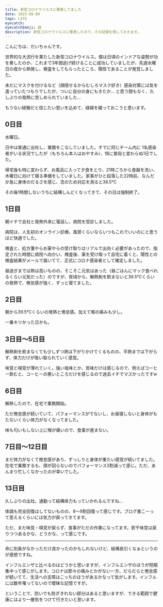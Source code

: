```yaml
---
title: 新型コロナウイルスに罹患してました
date: 2023-08-09
tags: LIFE
eyecatch:
eyecatchEmoji: 😷
description: 新型コロナウイルスに罹患したので、その記録を残しておきます。
---
```


こんにちは、だいちゃんです。

世界的な大流行を果たした新型コロナウイルス。僕は日頃のインドアな姿勢が功を奏したのか、これまで3年間逃げ続けることに成功していましたが、先週水曜日の夜から熱発し、検査をしてもらったところ、陽性であることが発覚しました。

未だにマスクを付けるなど（顔隠せるからむしろマスク好き）感染対策には気を遣っていたつもりでしたが、ついに自分の身にもきたか... と思う間もなく、久しぶりの発熱に苦しめられていました...

もうない経験だと信じたい思いを込めて、経緯を綴っておこうと思います。

## 0日目

水曜日。

日中は普通に出社し、業務をこなしていました。すでに同じチーム内に 1名感染者がいる状況でしたが（もちろん本人はおやすみ）、特に普段と変わらぬ1日でした。

帰宅後も特に変わらず、お風呂に入って夕食をとり、21時ごろから食器を洗い、木曜日に向けて寝る準備をしていました。家事がひと段落した22時前、なんだか急に身体のだるさを感じ、念のため対応を測ると38.5℃

その後1時間しないうちに結構しんどくなってきて、その日は強制終了。


## 1日目

朝イチで会社と発熱外来に電話し、病院を受診しました。

病院は、人生初のオンライン診療。風邪くらいならいつもこれでいいのにと思うほど快適でした。

検査と、処方箋やらお薬やらの受け取りはリアルで出向く必要があったので、指定された時間に病院へ向かい、検査後、薬を受け取って自宅に着くと、陽性との検査結果がメールで届いてて、正式にコロナ感染者として確定しました。

昼過ぎまでは熱は高いものの、そこそこ元気はあった（昼ごはんにマック食べれるくらい元気だった）のですが、夜頃から、解熱剤を飲まないと39.5℃くらいの発熱で、倦怠感が強く、ずっと寝てました。


## 2日目

朝から39.5℃くらいの発熱と倦怠感。加えて喉の痛みも少し。

一番キツかった日かも。


## 3日目～5日目

解熱剤を飲まなくても少しずつ熱は下がりかけてくるものの、平熱までは下がらず、体力だけが吸い取られていく感覚。

味覚と嗅覚が薄れていく。強い塩味とか、苦味だけは感じるので、例えばコーヒー飲むと、コーヒーの悪いところだけを感じるので過去イチでマズかったですw

## 6日目

解熱したので、在宅で業務開始。

ただ倦怠感が続いていて、パフォーマンスがでないし、お昼寝しないと身体がもたないくらい体力がなくなってました。

味も匂いもしない上に喉が痛いので、食事が進まない。

## 7日目～12日目

まだ体力がなくて倦怠感があり、ずっしりと身体が重たい感覚が続いてました。在宅で業務するも、頭が回らないのでパフォーマンス3割減って感じ。ただ、あんまり忙しくなかったのが幸いでした。

## 13日目

久しぶりの出社。通勤って結構体力もっていかれるんですね...

体調も完全回復はしてないものの、8～9割回復って感じです。ブログ書こーって思えるくらいには気力が戻ってきてます。

ただ、まだ味覚・嗅覚が戻らず、食事がただの作業になってます。若干味覚は戻りつつあるかな、どうかな、って感じです。

---

命に別条がなかっただけ良かったのかもしれないけど、結構長引くなぁというのが感想ですね。

インフルエンザと比べるのはどうかと思いますが、インフルエンザのほうが短期集中って感じがします。コロナは節々の痛みとかがない一方、だらだらと倦怠感が続いてて、生活への支障はこっちのほうがあるかなって気がします。インフルには数年罹ってないので曖昧な記憶ですが。

ということで、防いでも防ぎきれない部分はあると思いますが、できる範囲で健康にはより一層気をつけて行きたいと思います。